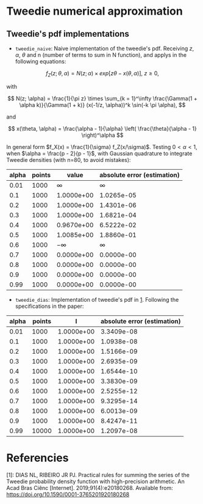 # Tweedie numerical approximation

## Tweedie's pdf implementations
- `tweedie_naive`: Naive implementation of the tweedie's pdf. Receiving $z$, $\alpha$, $\theta$ and n (number of terms to sum in N function), and applys in the following equations:

$$
  f_Z(z; \theta, \alpha) = N(z; \alpha) \times exp[z \theta - x(\theta, \alpha)],\ z \geq 0,
$$

with

$$
  N(z; \alpha) = \frac{1}{\pi z} \times \sum_{k = 1}^\infty \frac{\Gamma(1 + \alpha k)}{\Gamma(1 + k)} (x(-1/z, \alpha))^k \sin(-k \pi \alpha),
$$

and

$$
  x(\theta, \alpha) = \frac{\alpha - 1}{\alpha} \left( \frac{\theta}{\alpha - 1} \right)^\alpha
$$

In general form $f_X(x) = \frac{1}{\sigma} f_Z(x/\sigma)$. Testing $0 < \alpha < 1$, when $\alpha = \frac{p - 2}{p - 1}$, with Gaussian quadrature to integrate Tweedie densities (with n=80, to avoid mistakes):

|alpha | points | value                   | absolute error (estimation)           |
|---------|-----------|-----------------|-----------------|
|0.01   | 1000     |$\infty$| $\infty$|
|0.1     | 1000     |1.0000e+00| 1.0265e-05|
|0.2     | 1000     |1.0000e+00| 1.4301e-06|
|0.3     | 1000     |1.0000e+00| 1.6821e-04|
|0.4     | 1000     |0.9670e+00| 6.5222e-02|
|0.5     | 1000     |1.0085e+00| 1.8860e-01|
|0.6     | 1000     |$-\infty$| $\infty$|
|0.7     | 1000     |0.0000e+00| 0.0000e-00|
|0.8     | 1000     |0.0000e+00| 0.0000e-00|
|0.9     | 1000     |0.0000e+00| 0.0000e-00|
|0.99   | 1000     |0.0000e+00| 0.0000e-00|


- `tweedie_dias`: Implementation of tweedie's pdf in [1](#dias). Following the specifications in the paper:

|alpha | points | I                   | absolute error (estimation)            |
|---------|-----------|-----------------|-----------------|
|0.01   | 1000     |1.0000e+00| 3.3409e-08|
|0.1     | 1000     |1.0000e+00| 1.0938e-08|
|0.2     | 1000     |1.0000e+00| 1.5166e-09|
|0.3     | 1000     |1.0000e+00| 2.6935e-09|
|0.4     | 1000     |1.0000e+00| 1.6544e-10|
|0.5     | 1000     |1.0000e+00| 3.3830e-09|
|0.6     | 1000     |1.0000e+00| 2.5255e-12|
|0.7     | 1000     |1.0000e+00| 9.3295e-14|
|0.8     | 1000     |1.0000e+00| 6.0013e-09|
|0.9     | 1000     |1.0000e+00| 8.4247e-11|
|0.99   | 10000     |1.0000e+00| 1.2097e-08|

  # Referencies
  [1]<a id="dias"></a>: DIAS NL, RIBEIRO JR PJ. Practical rules for summing the series of the Tweedie probability density function with high-precision arithmetic. An Acad Bras Ciênc [Internet]. 2019;91(4):e20180268. Available from: https://doi.org/10.1590/0001-3765201920180268
